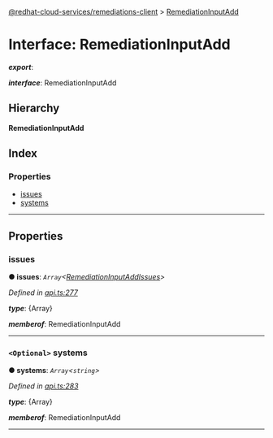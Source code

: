 [@redhat-cloud-services/remediations-client](../README.md) > [RemediationInputAdd](../interfaces/remediationinputadd.md)

# Interface: RemediationInputAdd

*__export__*: 

*__interface__*: RemediationInputAdd

## Hierarchy

**RemediationInputAdd**

## Index

### Properties

* [issues](remediationinputadd.md#issues)
* [systems](remediationinputadd.md#systems)

---

## Properties

<a id="issues"></a>

###  issues

**● issues**: *`Array`<[RemediationInputAddIssues](remediationinputaddissues.md)>*

*Defined in [api.ts:277](https://github.com/RedHatInsights/javascript-clients/blob/master/packages/remediations/api.ts#L277)*

*__type__*: {Array}

*__memberof__*: RemediationInputAdd

___
<a id="systems"></a>

### `<Optional>` systems

**● systems**: *`Array`<`string`>*

*Defined in [api.ts:283](https://github.com/RedHatInsights/javascript-clients/blob/master/packages/remediations/api.ts#L283)*

*__type__*: {Array}

*__memberof__*: RemediationInputAdd

___

